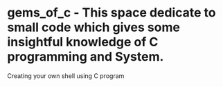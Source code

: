 # gems_of_c - This space dedicate to small code which gives some insightful knowledge of C programming and System. 
Creating your own shell using C program

